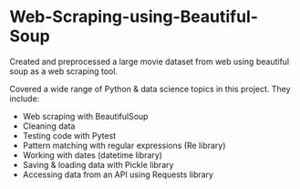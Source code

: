 # Web-Scraping-using-Beautiful-Soup
Created and preprocessed a large movie dataset from web using beautiful soup as a web scraping tool. 
 
 
 Covered a wide range of Python & data science topics in this project. They include:
- Web scraping with BeautifulSoup
- Cleaning data
- Testing code with Pytest
- Pattern matching with regular expressions (Re library)
- Working with dates (datetime library)
- Saving & loading data with Pickle library
- Accessing data from an API using Requests library
